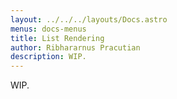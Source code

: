 ```yaml
---
layout: ../../../layouts/Docs.astro
menus: docs-menus
title: List Rendering
author: Ribhararnus Pracutian
description: WIP.
---
```


WIP.
